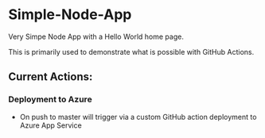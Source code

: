 # Simple-Node-App

Very Simpe Node App with a Hello World home page. 

This is primarily used to demonstrate what is possible with GitHub Actions.

## Current Actions:

### Deployment to Azure 

* On push to master will trigger via a custom GitHub action deployment to Azure App Service 

